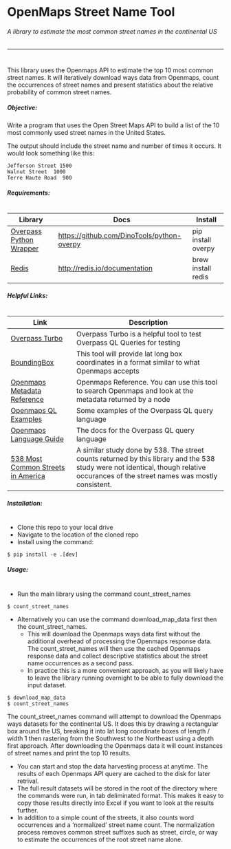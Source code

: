 # OpenMaps Street Name Tool
###### A library to estimate the most common street names in the continental US
---
#
This library uses the Openmaps API to estimate the top 10 most common street names. It will iteratively download ways data from Openmaps, count the occurrences of street names and present statistics about the relative probability of common street names.


##### Objective:
Write a program that uses the Open Street Maps API to build a list of the 10 most commonly used street names in the United States.

The output should include the street name and number of times it occurs. It would look something like this:

    Jefferson Street 1500
    Walnut Street  1000
    Terre Haute Road  900

##### Requirements:
#
Library | Docs | Install
--- | --- | ---
[Overpass Python Wrapper](https://github.com/DinoTools/python-overpy)| https://github.com/DinoTools/python-overpy | pip install overpy
[Redis](http://redis.io/)| http://redis.io/documentation | brew install redis

##### Helpful Links:
#
Link | Description
--- | ---
[Overpass Turbo](http://overpass-turbo.eu/) | Overpass Turbo is a helpful tool to test Overpass QL Queries for testing
[BoundingBox](http://boundingbox.klokantech.com/) | This tool will provide lat long box coordinates in a format similar to what Openmaps accepts
[Openmaps Metadata Reference](https://www.openstreetmap.org/relation/253832#map=10/32.8259/-117.1074) | Openmaps Reference. You can use this tool to search Openmaps and look at the metadata returned by a node
[Openmaps QL Examples](http://wiki.openstreetmap.org/wiki/Overpass_API/Overpass_QL) | Some examples of the Overpass QL query language
[Openmaps Language Guide](https://wiki.openstreetmap.org/wiki/Overpass_API/Language_Guide) | The docs for the Overpass QL query language
[538 Most Common Streets in America](http://fivethirtyeight.com/datalab/whats-the-most-common-street-name-in-america/) | A similar study done by 538. The street counts returned by this library and the 538 study were not identical, though relative occurances of the street names was mostly consistent.


##### Installation:
#
* Clone this repo to your local drive
* Navigate to the location of the cloned repo
* Install using the command:
```
$ pip install -e .[dev]
```

##### Usage:
#
* Run the main library using the command count_street_names
```
$ count_street_names
```
* Alternatively you can use the command download_map_data first then the count_street_names.
    - This will download the Openmaps ways data first without the additional overhead of processing the Openmaps response data. The count_street_names will then use the cached Openmaps response data and collect descriptive statistics about the street name occurrences as a second pass.
    - In practice this is a more convenient approach, as you will likely have to leave the library running overnight to be able to fully download the input dataset.
```
$ download_map_data
$ count_street_names
```

The count_street_names command will attempt to download the Openmaps ways datasets for the continental US. It does this by drawing a rectangular box around the US, breaking it into lat long coordinate boxes of length / width 1 then rastering from the Southwest to the Northeast using a depth first approach. After downloading the Openmaps data it will count instances of street names and print the top 10 results.
* You can start and stop the data harvesting process at anytime. The results of each Openmaps API query are cached to the disk for later retrival.
* The full result datasets will be stored in the root of the directory where the commands were run, in tab deliminated format. This makes it easy to copy those results directly into Excel if you want to look at the results further.
* In addition to a simple count of the streets, it also counts word occurrences and a ‘normalized’ street name count. The normalization process removes common street suffixes such as street, circle, or way to estimate the occurrences of the root street name alone.

